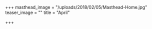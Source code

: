 +++
masthead_image = "/uploads/2018/02/05/Masthead-Home.jpg"
teaser_image = ""
title = "April"

+++
